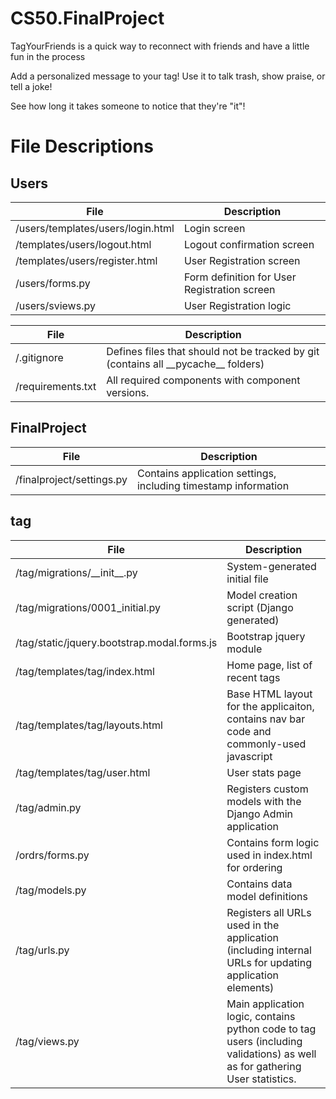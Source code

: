 # CS50.FinalProject
TagYourFriends is a quick way to reconnect with friends and have a little fun in the process

Add a personalized message to your tag! Use it to talk trash, show praise, or tell a joke!

See how long it takes someone to notice that they're "it"!

# File Descriptions

## Users

File | Description
--- | ---
/users/templates/users/login.html | Login screen
/templates/users/logout.html | Logout confirmation screen
/templates/users/register.html | User Registration screen
/users/forms.py | Form definition for User Registration screen
/users/sviews.py | User Registration logic

File | Description
--- | ---
/.gitignore | Defines files that should not be tracked by git (contains all \_\_pycache\_\_ folders)
/requirements.txt | All required components with component versions.

## FinalProject

File | Description
--- | ---
/finalproject/settings.py | Contains application settings, including timestamp information

## tag

File | Description
--- | ---
/tag/migrations/\_\_init\_\_.py | System-generated initial file
/tag/migrations/0001_initial.py | Model creation script (Django generated)
/tag/static/jquery.bootstrap.modal.forms.js | Bootstrap jquery module
/tag/templates/tag/index.html | Home page, list of recent tags
/tag/templates/tag/layouts.html | Base HTML layout for the applicaiton, contains nav bar code and commonly-used javascript
/tag/templates/tag/user.html | User stats page
/tag/admin.py | Registers custom models with the Django Admin application
/ordrs/forms.py | Contains form logic used in index.html for ordering
/tag/models.py | Contains data model definitions
/tag/urls.py | Registers all URLs used in the application (including internal URLs for updating application elements)
/tag/views.py | Main application logic, contains python code to tag users (including validations) as well as for gathering User statistics.